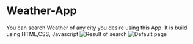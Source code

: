 # Weather-App
You can search Weather of any city you desire using this App. It is build using HTML,CSS, Javascript
![Result of search](https://user-images.githubusercontent.com/33277205/155871219-12997168-7ef7-4e7b-b1b8-3574a02a57e5.png)
![Default page](https://user-images.githubusercontent.com/33277205/155871224-5b27b079-f043-46a6-9283-01f5a30ad642.png)
